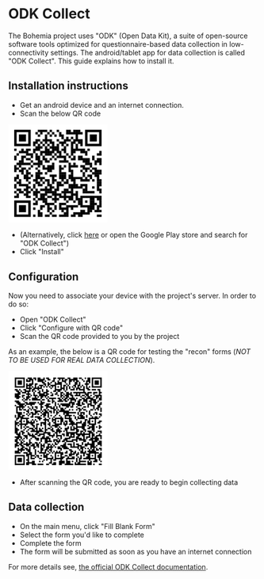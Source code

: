 # ODK Collect


The Bohemia project uses "ODK" (Open Data Kit), a suite of open-source software tools optimized for questionnaire-based data collection in low-connectivity settings. The android/tablet app for data collection is called "ODK Collect". This guide explains how to install it.

## Installation instructions

- Get an android device and an internet connection.
- Scan the below QR code
<img src="img/collectqr.png" alt="ODK Collect QR code" width="200"/>

- (Alternatively, click [here](https://play.google.com/store/apps/details?id=org.odk.collect.android) or open the Google Play store and search for "ODK Collect")
- Click "Install"


## Configuration

Now you need to associate your device with the project's server. In order to do so:

- Open "ODK Collect"
- Click "Configure with QR code"
- Scan the QR code provided to you by the project

As an example, the below is a QR code for testing the "recon" forms (_NOT TO BE USED FOR REAL DATA COLLECTION_).

<img src="img/recontesting.png" alt="Recon testing QR code" width="200"/>



- After scanning the QR code, you are ready to begin collecting data

## Data collection

- On the main menu, click "Fill Blank Form"
- Select the form you'd like to complete
- Complete the form
- The form will be submitted as soon as you have an internet connection


For more details see, [the official ODK Collect documentation](https://docs.getodk.org/collect-install/).